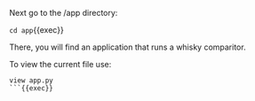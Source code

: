 Next go to the /app directory:

`cd app`{{exec}}

There, you will find an application that runs a whisky comparitor.

To view the current file use:

```
view app.py
```{{exec}}


